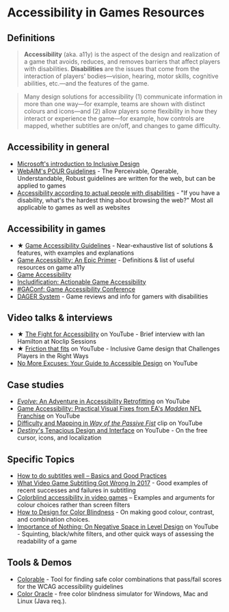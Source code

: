 # Accessibility in Games Resources

## Definitions
> **Accessibility** (aka. a11y) is the aspect of the design and realization of a game that avoids, reduces, and removes barriers that affect players with disabilities. **Disabilities** are the issues that come from the interaction of players' bodies—vision, hearing, motor skills, cognitive abilities, etc.—and the features of the game.

> Many design solutions for accessibility (1) communicate information in more than one way—for example, teams are shown with distinct colours and icons—and (2) allow players some flexibility in how they interact or experience the game—for example, how controls are mapped, whether subtitles are on/off, and changes to game difficulty.

## Accessibility in general
  * [Microsoft's introduction to Inclusive Design](https://www.microsoft.com/en-us/design/inclusive)
  * [WebAIM's POUR Guidelines](https://webaim.org/articles/pour/) - The Perceivable, Operable, Understandable, Robust guidelines are written for the web, but can be applied to games
  * [Accessibility according to actual people with disabilities](https://axesslab.com/accessibility-according-to-pwd) - "If you have a disability, what's the hardest thing about browsing the web?" Most all applicable to games as well as websites

## Accessibility in games
  * ★ [Game Accessibility Guidelines](http://gameaccessibilityguidelines.com/) - Near-exhaustive list of solutions & features, with examples and explanations 
  * [Game Accessibility: An Epic Primer](https://www.gamasutra.com/blogs/BenLewisEvans/20170601/299072/Game_Accessibility_An_Epic_Primer.php) - Definitions & list of useful resources on game a11y
  * [Game Accessibility](http://game-accessibility.com/)
  * [Includification: Actionable Game Accessibility](https://www.includification.com/)
  * [#GAConf: Game Accessibility Conference](https://www.gaconf.com/conference/)
  * [DAGER System](https://dagersystem.com/) - Game reviews and info for gamers with disabilities

## Video talks & interviews
  * ★ [The Fight for Accessibility](https://www.youtube.com/watch?v=EJm3uwTaYng) on YouTube - Brief interview with Ian Hamilton at Noclip Sessions
  * ★ [Friction that fits](https://youtu.be/Zw7aou8ldwA) on YouTube - Inclusive Game design that Challenges Players in the Right Ways
  * [No More Excuses: Your Guide to Accessible Design](https://www.youtube.com/watch?v=t5mD1l6miZA) on YouTube

## Case studies
  * [_Evolve_: An Adventure in Accessibility Retrofitting](https://www.youtube.com/watch?v=K56VO28WGfA) on YouTube
  * [Game Accessibility: Practical Visual Fixes from EA's _Madden_ NFL Franchise](https://www.youtube.com/watch?v=h1FwCACS1C0) on YouTube
  * [Difficulty and Mapping in _Way of the Passive Fist_](https://youtu.be/2fxFbdwVyA4?t=10m41s) clip on YouTube
  * [_Destiny_'s Tenacious Design and Interface](https://youtu.be/zp4NZ8i80QI) on YouTube - On the free cursor, icons, and localization

## Specific Topics
  * [How to do subtitles well – Basics and Good Practices](https://www.gamasutra.com/blogs/IanHamilton/20150715/248571/How_to_do_subtitles_well__basics_and_good_practices.php)
  * [What Video Game Subtitling Got Wrong In 2017](https://www.md-subs.com/what-game-subs-got-wrong-in-2017) - Good examples of recent successes and failures in subtitling
  * [Colorblind accessibility in video games](http://www.gamersexperience.com/colorblind-accessibility-in-video-games-is-the-industry-heading-in-the-right-direction/) – Examples and arguments for colour choices rather than screen filters
  * [How to Design for Color Blindness](https://medium.theuxblog.com/how-to-design-for-color-blindness-a6f083b08e12) - On making good colour, contrast, and combination choices.
  * [Importance of Nothing: On Negative Space in Level Design](https://www.youtube.com/watch?v=GZ99gAb4T0o) on YouTube - Squinting, black/white filters, and other quick ways of assessing the readability of a game

## Tools & Demos
  * [Colorable](http://jxnblk.com/colorable/) - Tool for finding safe color combinations that pass/fail scores for the WCAG accessibility guidelines
  * [Color Oracle](http://colororacle.org/) - free color blindness simulator for Windows, Mac and Linux (Java req.).
